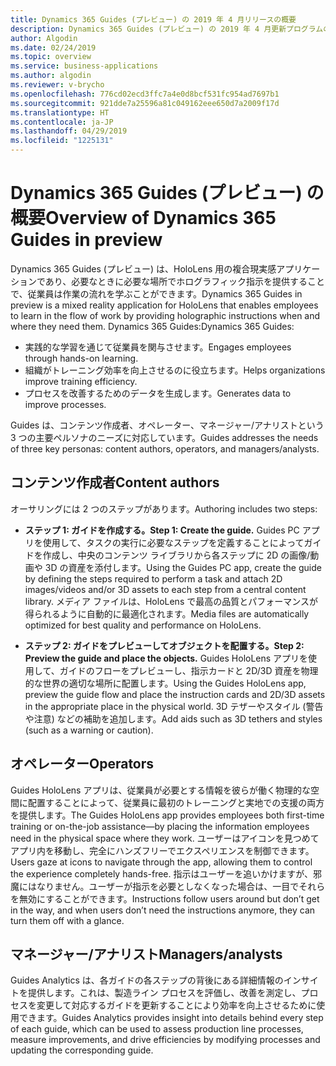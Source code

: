 ```yaml
---
title: Dynamics 365 Guides (プレビュー) の 2019 年 4 月リリースの概要
description: Dynamics 365 Guides (プレビュー) の 2019 年 4 月更新プログラムの概要
author: Algodin
ms.date: 02/24/2019
ms.topic: overview
ms.service: business-applications
ms.author: algodin
ms.reviewer: v-brycho
ms.openlocfilehash: 776cd02ecd3ffc7a4e0d8bcf531fc954ad7697b1
ms.sourcegitcommit: 921dde7a25596a81c049162eee650d7a2009f17d
ms.translationtype: HT
ms.contentlocale: ja-JP
ms.lasthandoff: 04/29/2019
ms.locfileid: "1225131"
---
```

#  <a name="overview-of-dynamics-365-guides-in-preview"></a><span data-ttu-id="bbdd4-103">Dynamics 365 Guides (プレビュー) の概要</span><span class="sxs-lookup"><span data-stu-id="bbdd4-103">Overview of Dynamics 365 Guides in preview</span></span>

<span data-ttu-id="bbdd4-104">Dynamics 365 Guides (プレビュー) は、HoloLens 用の複合現実感アプリケーションであり、必要なときに必要な場所でホログラフィック指示を提供することで、従業員は作業の流れを学ぶことができます。</span><span class="sxs-lookup"><span data-stu-id="bbdd4-104">Dynamics 365 Guides in preview is a mixed reality application for HoloLens that enables employees to learn in the flow of work by providing holographic instructions when and where they need them.</span></span> <span data-ttu-id="bbdd4-105">Dynamics 365 Guides:</span><span class="sxs-lookup"><span data-stu-id="bbdd4-105">Dynamics 365 Guides:</span></span>

- <span data-ttu-id="bbdd4-106">実践的な学習を通じて従業員を関与させます。</span><span class="sxs-lookup"><span data-stu-id="bbdd4-106">Engages employees through hands-on learning.</span></span>
- <span data-ttu-id="bbdd4-107">組織がトレーニング効率を向上させるのに役立ちます。</span><span class="sxs-lookup"><span data-stu-id="bbdd4-107">Helps organizations improve training efficiency.</span></span>
- <span data-ttu-id="bbdd4-108">プロセスを改善するためのデータを生成します。</span><span class="sxs-lookup"><span data-stu-id="bbdd4-108">Generates data to improve processes.</span></span>

<span data-ttu-id="bbdd4-109">Guides は、コンテンツ作成者、オペレーター、マネージャー/アナリストという 3 つの主要ペルソナのニーズに対応しています。</span><span class="sxs-lookup"><span data-stu-id="bbdd4-109">Guides addresses the needs of three key personas: content authors, operators, and managers/analysts.</span></span>  

## <a name="content-authors"></a><span data-ttu-id="bbdd4-110">コンテンツ作成者</span><span class="sxs-lookup"><span data-stu-id="bbdd4-110">Content authors</span></span> 

<span data-ttu-id="bbdd4-111">オーサリングには 2 つのステップがあります。</span><span class="sxs-lookup"><span data-stu-id="bbdd4-111">Authoring includes two steps:</span></span> 

- <span data-ttu-id="bbdd4-112">**ステップ 1: ガイドを作成する。**</span><span class="sxs-lookup"><span data-stu-id="bbdd4-112">**Step 1: Create the guide.**</span></span>   <span data-ttu-id="bbdd4-113">Guides PC アプリを使用して、タスクの実行に必要なステップを定義することによってガイドを作成し、中央のコンテンツ ライブラリから各ステップに 2D の画像/動画や 3D の資産を添付します。</span><span class="sxs-lookup"><span data-stu-id="bbdd4-113">Using the Guides PC app, create the guide by defining the steps required to perform a task and attach 2D images/videos and/or 3D assets to each step from a central content library.</span></span> <span data-ttu-id="bbdd4-114">メディア ファイルは、HoloLens で最高の品質とパフォーマンスが得られるように自動的に最適化されます。</span><span class="sxs-lookup"><span data-stu-id="bbdd4-114">Media files are automatically optimized for best quality and performance on HoloLens.</span></span>  

- <span data-ttu-id="bbdd4-115">**ステップ 2: ガイドをプレビューしてオブジェクトを配置する。**</span><span class="sxs-lookup"><span data-stu-id="bbdd4-115">**Step 2: Preview the guide and place the objects.**</span></span> <span data-ttu-id="bbdd4-116">Guides HoloLens アプリを使用して、ガイドのフローをプレビューし、指示カードと 2D/3D 資産を物理的な世界の適切な場所に配置します。</span><span class="sxs-lookup"><span data-stu-id="bbdd4-116">Using the Guides HoloLens app, preview the guide flow and place the instruction cards and 2D/3D assets in the appropriate place in the physical world.</span></span> <span data-ttu-id="bbdd4-117">3D テザーやスタイル (警告や注意) などの補助を追加します。</span><span class="sxs-lookup"><span data-stu-id="bbdd4-117">Add aids such as 3D tethers and styles (such as a warning or caution).</span></span>  

## <a name="operators"></a><span data-ttu-id="bbdd4-118">オペレーター</span><span class="sxs-lookup"><span data-stu-id="bbdd4-118">Operators</span></span>
<span data-ttu-id="bbdd4-119">Guides HoloLens アプリは、従業員が必要とする情報を彼らが働く物理的な空間に配置することによって、従業員に最初のトレーニングと実地での支援の両方を提供します。</span><span class="sxs-lookup"><span data-stu-id="bbdd4-119">The Guides HoloLens app provides employees both first-time training or on-the-job assistance—by placing the information employees need in the physical space where they work.</span></span> <span data-ttu-id="bbdd4-120">ユーザーはアイコンを見つめてアプリ内を移動し、完全にハンズフリーでエクスペリエンスを制御できます。</span><span class="sxs-lookup"><span data-stu-id="bbdd4-120">Users gaze at icons to navigate through the app, allowing them to control the experience completely hands-free.</span></span> <span data-ttu-id="bbdd4-121">指示はユーザーを追いかけますが、邪魔にはなりません。ユーザーが指示を必要としなくなった場合は、一目でそれらを無効にすることができます。</span><span class="sxs-lookup"><span data-stu-id="bbdd4-121">Instructions follow users around but don’t get in the way, and when users don’t need the instructions anymore, they can turn them off with a glance.</span></span>  

## <a name="managersanalysts"></a><span data-ttu-id="bbdd4-122">マネージャー/アナリスト</span><span class="sxs-lookup"><span data-stu-id="bbdd4-122">Managers/analysts</span></span>
<span data-ttu-id="bbdd4-123">Guides Analytics は、各ガイドの各ステップの背後にある詳細情報のインサイトを提供します。これは、製造ライン プロセスを評価し、改善を測定し、プロセスを変更して対応するガイドを更新することにより効率を向上させるために使用できます。</span><span class="sxs-lookup"><span data-stu-id="bbdd4-123">Guides Analytics provides insight into details behind every step of each guide, which can be used to assess production line processes, measure improvements, and drive efficiencies by modifying processes and updating the corresponding guide.</span></span>  

